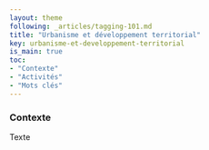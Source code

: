 ```yaml
---
layout: theme
following: _articles/tagging-101.md
title: "Urbanisme et développement territorial"
key: urbanisme-et-developpement-territorial
is_main: true
toc:
- "Contexte"
- "Activités"
- "Mots clés"
---
```


### Contexte

Texte